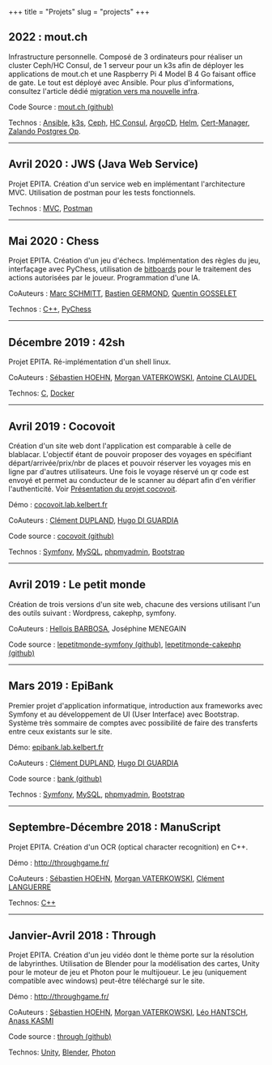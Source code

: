 +++
title = "Projets"
slug = "projects"
+++

## 2022 : mout.ch
Infrastructure personnelle. Composé de 3 ordinateurs pour réaliser un cluster Ceph/HC Consul, de 1 serveur pour un k3s afin de déployer les applications de mout.ch et une Raspberry Pi 4 Model B 4 Go faisant office de gate. Le tout est déployé avec Ansible. Pour plus d'informations, consultez l'article dédié [migration vers ma nouvelle infra](/fr/posts/migration-to-my-new-infra/).

Code Source : [mout.ch (github)](https://github.com/mout-ch)

Technos : [Ansible](https://en.wikipedia.org/wiki/Ansible_(software)), [k3s](https://github.com/k3s-io/k3s), [Ceph](https://en.wikipedia.org/wiki/Ceph_(software)), [HC Consul](https://www.consul.io/), [ArgoCD](https://argo-cd.readthedocs.io/en/stable/), [Helm](https://helm.sh/), [Cert-Manager](https://cert-manager.io/docs/), [Zalando Postgres Op](https://github.com/zalando/postgres-operator).

---
## Avril 2020 : JWS (Java Web Service)
Projet EPITA. Création d'un service web en implémentant l'architecture MVC. Utilisation de postman pour les tests fonctionnels.

Technos : [MVC](https://en.wikipedia.org/wiki/Model%E2%80%93view%E2%80%93controller), [Postman](https://www.postman.com/)

---
## Mai 2020 : Chess
Projet EPITA. Création d'un jeu d'échecs. Implémentation des règles du jeu, interfaçage avec PyChess, utilisation de [bitboards](https://en.wikipedia.org/wiki/Bitboard) pour le traitement des actions autorisées par le joueur. Programmation d'une IA.

CoAuteurs : [Marc SCHMITT](https://www.linkedin.com/in/risson/), [Bastien GERMOND](https://www.linkedin.com/in/bastien-germond/), [Quentin GOSSELET](https://www.linkedin.com/in/quentin-gosselet/)

Technos : [C++](https://en.wikipedia.org/wiki/C%2B%2B), [PyChess](https://github.com/pychess/pychess)

---
## Décembre 2019 : 42sh
Projet EPITA. Ré-implémentation d'un shell linux.

CoAuteurs : [Sébastien HOEHN](https://www.linkedin.com/in/sebastien-hoehn/), [Morgan VATERKOWSKI](https://www.linkedin.com/in/morgan-vaterkowski/), [Antoine CLAUDEL](https://www.linkedin.com/in/antoine-claudel-0b37651aa/)

Technos: [C](https://en.wikipedia.org/wiki/C_(programming_language)), [Docker](https://en.wikipedia.org/wiki/Docker_(software))

---
## Avril 2019 : Cocovoit
Création d'un site web dont l'application est comparable à celle de blablacar. L'objectif étant de pouvoir proposer des voyages en spécifiant départ/arrivée/prix/nbr de places et pouvoir réserver les voyages mis en ligne par d'autres utilisateurs. Une fois le voyage réservé un qr code est envoyé et permet au conducteur de le scanner au départ afin d'en vérifier l'authenticité. Voir [Présentation du projet cocovoit](/fr/posts/presentation-of-the-cocovoit-project/).

Démo : [cocovoit.lab.kelbert.fr](https://cocovoit.lab.kelbert.fr/)

CoAuteurs : [Clément DUPLAND](https://www.linkedin.com/in/cldupland/), [Hugo DI GUARDIA](https://www.linkedin.com/in/hdiguardia/)

Code source : [cocovoit (github)](https://github.com/rootmout-epita/cocovoit)

Technos : [Symfony](https://symfony.com/), [MySQL](https://en.wikipedia.org/wiki/MySQL), [phpmyadmin](https://en.wikipedia.org/wiki/PhpMyAdmin), [Bootstrap](https://getbootstrap.com/)

---
## Avril 2019 : Le petit monde
Création de trois versions d'un site web, chacune des versions utilisant l'un des outils suivant : Wordpress, cakephp, symfony.

CoAuteurs : [Hellois BARBOSA](https://www.linkedin.com/in/hellois-barbosa/), Joséphine MENEGAIN

Code source : [lepetitmonde-symfony (github)](https://github.com/rootmout-epita/lepetitmonde-symfony), [lepetitmonde-cakephp (github)](https://github.com/rootmout-epita/lepetitmonde-cakephp)

---
## Mars 2019 : EpiBank
Premier projet d'application informatique, introduction aux frameworks avec Symfony et au développement de UI (User Interface) avec Bootstrap. Système très sommaire de comptes avec possibilité de faire des transferts entre ceux existants sur le site.

Démo: [epibank.lab.kelbert.fr](https://epibank.lab.kelbert.fr)

CoAuteurs : [Clément DUPLAND](https://www.linkedin.com/in/cldupland/), [Hugo DI GUARDIA](https://www.linkedin.com/in/hdiguardia/)

Code source : [bank (github)](https://github.com/rootmout-epita/bank)

Technos : [Symfony](https://symfony.com/), [MySQL](https://en.wikipedia.org/wiki/MySQL), [phpmyadmin](https://en.wikipedia.org/wiki/PhpMyAdmin), [Bootstrap](https://getbootstrap.com/)

---
## Septembre-Décembre 2018 : ManuScript
Projet EPITA. Création d'un OCR (optical character recognition) en C++.

Démo : http://throughgame.fr/

CoAuteurs : [Sébastien HOEHN](https://www.linkedin.com/in/sebastien-hoehn/), [Morgan VATERKOWSKI](https://www.linkedin.com/in/morgan-vaterkowski/), [Clément LANGUERRE](https://www.linkedin.com/in/cl%C3%A9ment-languerre/)

Technos: [C++](https://en.wikipedia.org/wiki/C%2B%2B)

---
## Janvier-Avril 2018 : Through
Projet EPITA. Création d'un jeu vidéo dont le thème porte sur la résolution de labyrinthes. Utilisation de Blender pour la modélisation des cartes, Unity pour le moteur de jeu et Photon pour le multijoueur. Le jeu (uniquement compatible avec windows) peut-être téléchargé sur le site.

Démo : http://throughgame.fr/

CoAuteurs : [Sébastien HOEHN](https://www.linkedin.com/in/sebastien-hoehn/), [Morgan VATERKOWSKI](https://www.linkedin.com/in/morgan-vaterkowski/), [Léo HANTSCH](https://www.linkedin.com/in/l%C3%A9o-hantsch/), [Anass KASMI](https://www.linkedin.com/in/anass-kasmi-10704520b/)

Code source : [through (github)](https://github.com/rootmout-epita/through)

Technos: [Unity](https://unity.com/fr), [Blender](https://www.blender.org/), [Photon](https://www.photonengine.com/pun)

